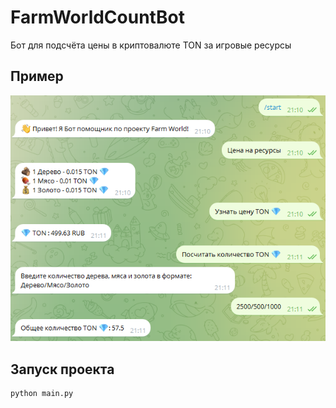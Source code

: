 # FarmWorldCountBot
Бот для подсчёта цены в криптовалюте TON за игровые ресурсы

## Пример

![Screenshot](https://github.com/Fanerkaa/FarmWorldCountBot/blob/main/image/test.png)

## Запуск проекта
```PYTHON
python main.py
```
